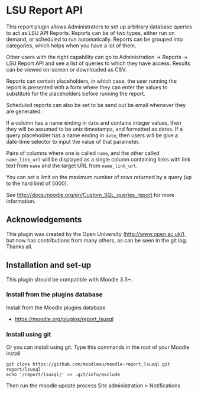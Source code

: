 # LSU Report API

This report plugin allows Administrators to set up arbitrary database queries
to act as LSU API Reports. Reports can be of two types, either run on demand,
or scheduled to run automatically. Reports can be grouped into categories,
which helps when you have a lot of them.

Other users with the right capability can go to Administration -> Reports ->
LSU Report API and see a list of queries to which they have access.
Results can be viewed on-screen or downloaded as CSV.

Reports can contain placeholders, in which case, the user running the report is
presented with a form where they can enter the values to substitute for the
placeholders before running the report.

Scheduled reports can also be set to be send out be email whenever they are
generated.

If a column has a name ending in `date` and contains integer values, then they
will be assumed to be unix timestamps, and formatted as dates. If a query
placeholder has a name ending in `date`, then users will be give a date-time
selector to input the value of that parameter.

Pairs of columns where one is called `name`, and the other called `name_link_url`
will be displayed as a single column containing links with link text from
`name` and the target URL from `name_link_url`.

You can set a limit on the maximum number of rows returned by a query
(up to the hard limit of 5000).

See http://docs.moodle.org/en/Custom_SQL_queries_report for more information.


## Acknowledgements

This plugin was created by the Open University (http://www.open.ac.uk/), but now
has contributions from many others, as can be seen in the git log. Thanks all.


## Installation and set-up

This plugin should be compatible with Moodle 3.3+.

### Install from the plugins database

Install from the Moodle plugins database
* https://moodle.org/plugins/report_lsusql

### Install using git

Or you can install using git. Type this commands in the root of your Moodle install

    git clone https://github.com/moodleou/moodle-report_lsusql.git report/lsusql
    echo '/report/lsusql/' >> .git/info/exclude

Then run the moodle update process
Site administration > Notifications
